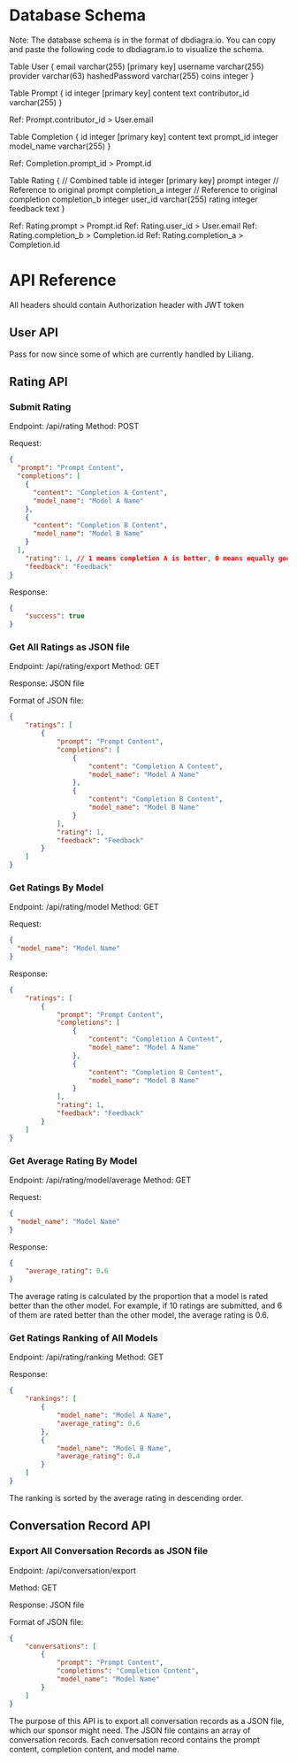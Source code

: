 # Database Schema

Note: The database schema is in the format of dbdiagra.io. You can copy and paste the following code to dbdiagram.io to visualize the schema.


Table User {
  email varchar(255) [primary key]
  username varchar(255)
  provider varchar(63)
  hashedPassword varchar(255)
  coins integer
}

Table Prompt {
  id integer [primary key]
  content text
  contributor_id varchar(255)
}

Ref: Prompt.contributor_id > User.email

Table Completion {
  id integer [primary key]
  content text
  prompt_id integer
  model_name varchar(255)
}

Ref: Completion.prompt_id > Prompt.id

Table Rating {  // Combined table
  id integer [primary key]
  prompt integer  // Reference to original prompt
  completion_a integer  // Reference to original completion
  completion_b integer
  user_id varchar(255)
  rating integer
  feedback text
}

Ref: Rating.prompt > Prompt.id
Ref: Rating.user_id > User.email
Ref: Rating.completion_b > Completion.id
Ref: Rating.completion_a > Completion.id


# API Reference

All headers should contain Authorization header with JWT token

## User API
Pass for now since some of which are currently handled by Liliang.

## Rating API

### Submit Rating

Endpoint: /api/rating
Method: POST

Request:
```json
{
  "prompt": "Prompt Content",
  "completions": [
    {
      "content": "Completion A Content",
      "model_name": "Model A Name"
    },
    {
      "content": "Completion B Content",
      "model_name": "Model B Name"
    }
  ],
    "rating": 1, // 1 means completion A is better, 0 means equally good, 2means completion B is better, -1 means equally bad
    "feedback": "Feedback"
}
```

Response:
```json
{
    "success": true
}
```

### Get All Ratings as JSON file

Endpoint: /api/rating/export
Method: GET

Response: JSON file

Format of JSON file:
```json
{
    "ratings": [
        {
            "prompt": "Prompt Content",
            "completions": [
                {
                    "content": "Completion A Content",
                    "model_name": "Model A Name"
                },
                {
                    "content": "Completion B Content",
                    "model_name": "Model B Name"
                }
            ],
            "rating": 1,
            "feedback": "Feedback"
        }
    ]
}
```

### Get Ratings By Model

Endpoint: /api/rating/model
Method: GET

Request:
```json
{
  "model_name": "Model Name"
}
```

Response:
```json
{
    "ratings": [
        {
            "prompt": "Prompt Content",
            "completions": [
                {
                    "content": "Completion A Content",
                    "model_name": "Model A Name"
                },
                {
                    "content": "Completion B Content",
                    "model_name": "Model B Name"
                }
            ],
            "rating": 1,
            "feedback": "Feedback"
        }
    ]
}
```

### Get Average Rating By Model

Endpoint: /api/rating/model/average
Method: GET

Request:
```json
{
  "model_name": "Model Name"
}
```

Response:
```json
{
    "average_rating": 0.6
}
```

The average rating is calculated by the proportion that a model is rated better than the other model. For example, if 10 ratings are submitted, and 6 of them are rated better than the other model, the average rating is 0.6.

### Get Ratings Ranking of All Models

Endpoint: /api/rating/ranking
Method: GET

Response:
```json
{
    "rankings": [
        {
            "model_name": "Model A Name",
            "average_rating": 0.6
        },
        {
            "model_name": "Model B Name",
            "average_rating": 0.4
        }
    ]
}
```

The ranking is sorted by the average rating in descending order.

## Conversation Record API

### Export All Conversation Records as JSON file

Endpoint: /api/conversation/export

Method: GET

Response: JSON file

Format of JSON file:
```json
{
    "conversations": [
        {
            "prompt": "Prompt Content",
            "completions": "Completion Content",
            "model_name": "Model Name"
        }
    ]
}
```

The purpose of this API is to export all conversation records as a JSON file, which our sponsor might need. The JSON file contains an array of conversation records. Each conversation record contains the prompt content, completion content, and model name.